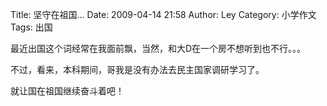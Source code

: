 Title: 坚守在祖国...
Date: 2009-04-14 21:58
Author: Ley
Category: 小学作文
Tags: 出国

最近出国这个词经常在我面前飘，当然，和大D在一个房不想听到也不行。。。

不过，看来，本科期间，哥我是没有办法去民主国家调研学习了。

就让国在祖国继续奋斗着吧！
